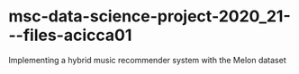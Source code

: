# msc-data-science-project-2020_21---files-acicca01
Implementing a hybrid music recommender system with the Melon dataset

